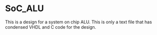# SoC_ALU
This is a design for a system on chip ALU. 
This is only a text file that has condensed VHDL and C code for the design.
